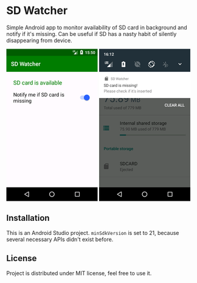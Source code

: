# SD Watcher

Simple Android app to monitor availability of SD card in background and notify if it's missing. Can be useful if SD has a nasty habit of silently disappearing from device.

![App screenshot](app/src/main/screenshot.png)  ![Notification screenshot](app/src/main/screenshot2.png)

## Installation

This is an Android Studio project.
`minSdkVersion` is set to 21, because several necessary APIs didn't exist before.

## License

Project is distributed under MIT license, feel free to use it.
